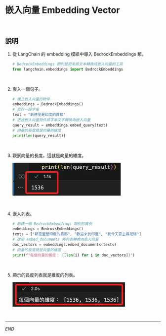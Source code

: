 # 嵌入向量 Embedding Vector

<br>

## 說明

1. 從 LangChain 的 embedding 模組中導入 BedrockEmbeddings 類。

    ```python
    # BedrockEmbeddings 類別是用來將文本轉換成嵌入向量的工具
    from langchain.embeddings import BedrockEmbeddings
    ```

<br>

2. 嵌入一個句子。

    ```python
    # 建立嵌入向量的物件
    embeddings = BedrockEmbeddings()
    # 自訂一段字串
    text = "新德里是印度的首都"
    # 透過嵌入向量物件將字串文字轉換為嵌入向量
    query_result = embeddings.embed_query(text)
    # 向量的長度就是向量的維度
    print(len(query_result))
    ```

<br>

3. 觀察向量的長度，這就是向量的維度。

    ![](images/img_11.png)

<br>

4. 嵌入列表。

    ```python
    # 創建一個 BedrockEmbeddings 類別的實例
    embeddings = BedrockEmbeddings()
    texts = ["新德里是印度的首都", "歡迎來到印度", "我今天要去踢足球"]
    # 改用 embed_documents 將列表轉換為嵌入向量
    doc_vectors = embeddings.embed_documents(texts)
    # 向量的長度就是向量的維度
    print(f"每個向量的維度： {[len(i) for i in doc_vectors]}")
    ```

<br>

5. 顯示的長度列表就是維度的列表。

    ![](images/img_12.png)

<br>

___

_END_